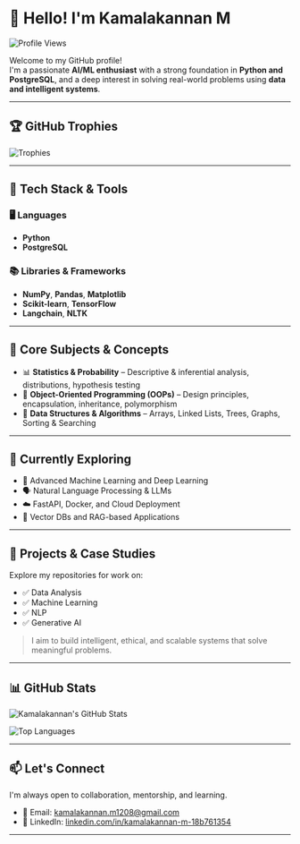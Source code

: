 # 👋 Hello! I'm Kamalakannan M

![Profile Views](https://komarev.com/ghpvc/?username=kamalakannan-1208&label=Profile%20views&color=0e75b6&style=flat)

Welcome to my GitHub profile!  
I'm a passionate **AI/ML enthusiast** with a strong foundation in **Python and PostgreSQL**, and a deep interest in solving real-world problems using **data and intelligent systems**.

---

## 🏆 GitHub Trophies

![Trophies](https://github-profile-trophy.vercel.app/?username=kamalakannan-1208&theme=radical&no-frame=true&margin-w=10)

---

## 🔧 Tech Stack & Tools

### 🖥️ Languages
- **Python**
- **PostgreSQL**

### 📚 Libraries & Frameworks
- **NumPy**, **Pandas**, **Matplotlib**
- **Scikit-learn**, **TensorFlow**
- **Langchain**, **NLTK**

---

## 📘 Core Subjects & Concepts

- 📊 **Statistics & Probability** – Descriptive & inferential analysis, distributions, hypothesis testing  
- 🧠 **Object-Oriented Programming (OOPs)** – Design principles, encapsulation, inheritance, polymorphism  
- 🧮 **Data Structures & Algorithms** – Arrays, Linked Lists, Trees, Graphs, Sorting & Searching  

---

## 🚀 Currently Exploring

- 🤖 Advanced Machine Learning and Deep Learning  
- 🗣️ Natural Language Processing & LLMs  
- ☁️ FastAPI, Docker, and Cloud Deployment  
- 🔗 Vector DBs and RAG-based Applications  

---

## 📂 Projects & Case Studies

Explore my repositories for work on:
- ✅ Data Analysis  
- ✅ Machine Learning  
- ✅ NLP  
- ✅ Generative AI  

> I aim to build intelligent, ethical, and scalable systems that solve meaningful problems.

---

## 📊 GitHub Stats

![Kamalakannan's GitHub Stats](https://github-readme-stats.vercel.app/api?username=kamalakannan-1208&show_icons=true&theme=radical)

![Top Languages](https://github-readme-stats.vercel.app/api/top-langs/?username=kamalakannan-1208&layout=compact&theme=radical)

---

## 📫 Let's Connect

I'm always open to collaboration, mentorship, and learning.

- 📧 Email: [kamalakannan.m1208@gmail.com](mailto:kamalakannan.m1208@gmail.com)  
- 🔗 LinkedIn: [linkedin.com/in/kamalakannan-m-18b761354](https://www.linkedin.com/in/kamalakannan-m-18b761354)

---
